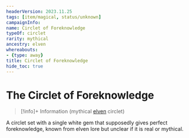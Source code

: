 ```yaml
---
headerVersion: 2023.11.25
tags: [item/magical, status/unknown]
campaignInfo:
name: Circlet of Foreknowledge
typeOf: circlet
rarity: mythical
ancestry: elven
whereabouts:
- {type: away}
title: Circlet of Foreknowledge
hide_toc: true
---
```

# The Circlet of Foreknowledge
>[!info]+ Information
> (mythical [elven](<../../species/children-of-the-embodied-gods/elves/elves.md>) circlet)
> 
>> 

A circlet set with a single white gem that supposedly gives perfect foreknowledge, known from elven lore but unclear if it is real or mythical. 



